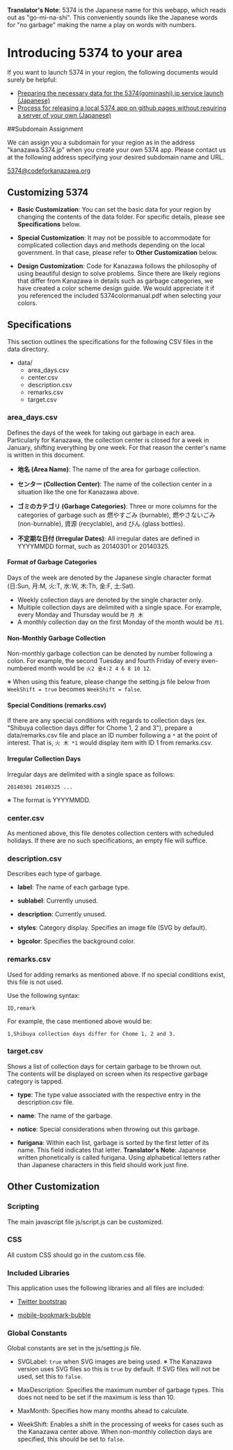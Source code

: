 __Translator's Note__: 5374 is the Japanese name for this webapp, which reads out as "go-mi-na-shi". This conveniently sounds like the Japanese words for "no garbage" making the name a play on words with numbers.

# Introducing 5374 to your area

If you want to launch 5374 in your region, the following documents would surely be helpful:

- [Preparing the necessary data for the 5374(gominashi).jp service launch (Japanese)](http://qiita.com/tosato3/items/e7a231e8190508e278fa)
- [Process for releasing a local 5374 app on github pages without requiring a server of your own (Japanese)](http://qiita.com/kuboon/items/1b4f64a42ce5365fb1c7)

##Subdomain Assignment

We can assign you a subdomain for your region as in the address "kanazawa.5374.jp" when you create your own 5374 app. Please contact us at the following address specifying your desired subdomain name and URL.

5374@codeforkanazawa.org



## Customizing 5374

* **Basic Customization**: You can set the basic data for your region by changing the contents of the data folder. For specific details, please see **Specifications** below.

* **Special Customization**: It may not be possible to accommodate for complicated collection days and methods depending on the local government. In that case, please refer to **Other Customization** below.

* **Design Customization**: Code for Kanazawa follows the philosophy of using beautiful design to solve problems. Since there are likely regions that differ from Kanazawa in details such as garbage categories, we have created a color scheme design guide. We would appreciate it if you referenced the included 5374colormanual.pdf when selecting your colors.


## Specifications

This section outlines the specifications for the following CSV files in the data directory.

* data/
	* area_days.csv
	* center.csv
	* description.csv
	* remarks.csv
	* target.csv


### area_days.csv

Defines the days of the week for taking out garbage in each area.  
Particularly for Kanazawa, the collection center is closed for a week in January, shifting everything by one week. For that reason the center's name is written in this document.

* **地名 (Area Name)**: The name of the area for garbage collection.

* **センター (Collection Center)**: The name of the collection center in a situation like the one for Kanazawa above. 

* **ゴミのカテゴリ (Garbage Categories)**: Three or more columns for the categories of garbage such as 燃やすごみ (burnable), 燃やさないごみ (non-burnable), 資源 (recyclable), and びん (glass bottles).

* **不定期な日付 (Irregular Dates)**: All irregular dates are defined in YYYYMMDD format, such as 20140301 or 20140325.


#### Format of Garbage Categories

Days of the week are denoted by the Japanese single character format (日:Sun, 月:M, 火:T, 水:W, 木:Th, 金:F, 土:Sat).

* Weekly collection days are denoted by the single character only.
* Multiple collection days are delimited with a single space. For example, every Monday and Thursday would be `月 木`
* A monthly collection day on the first Monday of the month would be `月1`.

#### Non-Monthly Garbage Collection

Non-monthly garbage collection can be denoted by number following a colon. For example, the second Tuesday and fourth Friday of every even-numbered month would be `火2 金4:2 4 6 8 10 12`.

※ When using this feature, please change the setting.js file below from `WeekShift = true` becomes `WeekShift = false`.

#### Special Conditions (remarks.csv)

If there are any special conditions with regards to collection days (ex. "Shibuya collection days differ for Chome 1, 2 and 3"), prepare a data/remarks.csv file and place an ID number following a `*` at the point of interest. That is, `火 木 *1` would display item with ID 1 from remarks.csv.

#### Irregular Collection Days

Irregular days are delimited with a single space as follows:

	20140301 20140325 ...

※ The format is YYYYMMDD.


### center.csv

As mentioned above, this file denotes collection centers with scheduled holidays.
If there are no such specifications, an empty file will suffice.


### description.csv

Describes each type of garbage.

* **label**: The name of each garbage type.

* **sublabel**: Currently unused.

* **description**: Currently unused.

* **styles**: Category display. Specifies an image file (SVG by default).

* **bgcolor**: Specifies the background color.


### remarks.csv

Used for adding remarks as mentioned above. If no special conditions exist, this file is not used.

Use the following syntax:

```
ID,remark
```
  
For example, the case mentioned above would be:

```
1,Shibuya collection days differ for Chome 1, 2 and 3.
```

### target.csv

Shows a list of collection days for certain garbage to be thrown out.  
The contents will be displayed on screen when its respective garbage category is tapped.

* **type**: The type value associated with the respective entry in the description.csv file.

* **name**: The name of the garbage.

* **notice**: Special considerations when throwing out this garbage.

* **furigana**: Within each list, garbage is sorted by the first letter of its name. This field indicates that letter. __Translator's Note__: Japanese written phonetically is called furigana. Using alphabetical letters rather than Japanese characters in this field should work just fine.


## Other Customization

### Scripting

The main javascript file js/script.js can be customized.

### CSS

All custom CSS should go in the custom.css file.

### Included Libraries

This application uses the following libraries and all files are included:

- [Twitter bootstrap](http://getbootstrap.com/javascript/)

- [mobile-bookmark-bubble](https://code.google.com/p/mobile-bookmark-bubble/)


### Global Constants

Global constants are set in the js/setting.js file.

* SVGLabel: `true` when SVG images are being used. ※ The Kanazawa version uses SVG files so this is `true` by default. If SVG files will not be used, set this to `false`.

* MaxDescription: Specifies the maximum number of garbage types. This does not need to be set if the maximum is less than 10.

* MaxMonth: Specifies how many months ahead to calculate.

* WeekShift: Enables a shift in the processing of weeks for cases such as the Kanazawa center above. When non-monthly collection days are specified, this should be set to `false`.